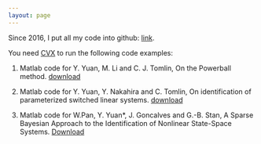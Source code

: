 ```yaml
---
layout: page
---
```


Since 2016, I put all my code into github: [link](https://github.com/HAIRLAB).

You need [CVX](http://cvxr.com/cvx/) to run the following code examples:

1. Matlab code for Y. Yuan, M. Li and C. J. Tomlin, On the Powerball method. [download](http://hybrid.eecs.berkeley.edu/~yeyuan/pb.zip)

2. Matlab code for Y. Yuan, Y. Nakahira and C. Tomlin, On identification of parameterized switched linear systems. [download](http://hybrid.eecs.berkeley.edu/~yeyuan/id0.zip)

3. Matlab code for W.Pan, Y. Yuan*, J. Goncalves and G.-B. Stan, A Sparse Bayesian Approach to the Identification of Nonlinear State-Space Systems. [Download](http://hybrid.eecs.berkeley.edu/~yeyuan/id1.zip)
